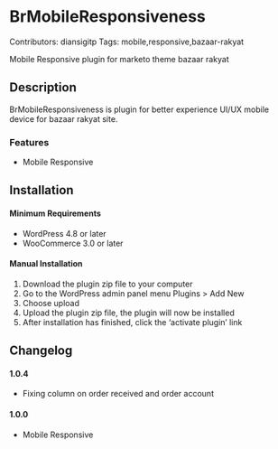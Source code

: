 # BrMobileResponsiveness #
Contributors: diansigitp
Tags: mobile,responsive,bazaar-rakyat

Mobile Responsive plugin for marketo theme bazaar rakyat

## Description ##
BrMobileResponsiveness is plugin for better experience UI/UX mobile device for bazaar rakyat site.

### Features ###

* Mobile Responsive

## Installation ##
#### Minimum Requirements ####

* WordPress 4.8 or later
* WooCommerce 3.0 or later

#### Manual Installation ####

1. Download the plugin zip file to your computer
1. Go to the WordPress admin panel menu Plugins > Add New
1. Choose upload
1. Upload the plugin zip file, the plugin will now be installed
1. After installation has finished, click the ‘activate plugin’ link

## Changelog ##

#### 1.0.4 ####

* Fixing column on order received and order account

#### 1.0.0 ####

* Mobile Responsive
